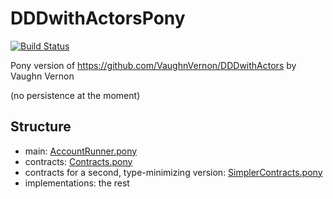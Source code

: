 # DDDwithActorsPony

[![Build Status](https://travis-ci.org/d-led/DDDwithActorsPony.svg?branch=master)](https://travis-ci.org/d-led/DDDwithActorsPony)

Pony version of https://github.com/VaughnVernon/DDDwithActors by Vaughn Vernon

(no persistence at the moment)

## Structure

- main: [AccountRunner.pony](AccountRunner.pony)
- contracts: [Contracts.pony](Contracts.pony)
- contracts for a second, type-minimizing version: [SimplerContracts.pony](SimplerContracts.pony)
- implementations: the rest
